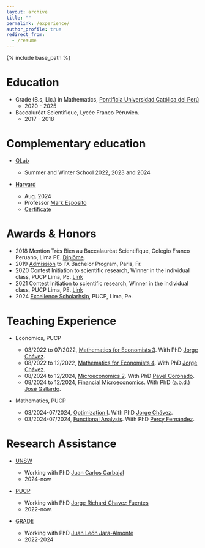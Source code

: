 ```yaml
---
layout: archive
title: ""
permalink: /experience/
author_profile: true
redirect_from:
  - /resume
---
```


{% include base_path %}


Education
======

* Grade (B.s, Lic.) in Mathematics, [Pontificia Universidad Católica del Perú](https://www.pucp.edu.pe/carrera/matematicas/)
  * 2020 - 2025    
* Baccaluréat Scientifique, Lycée Franco Péruvien.
  * 2017 - 2018 

Complementary education
======

* [QLab](https://qlab.pucp.edu.pe/)
  * Summer and Winter School 2022, 2023 and 2024 

* [Harvard](https://www.harvard.edu/)
  * Aug. 2024
  * Professor [Mark Esposito](https://professional.dce.harvard.edu/faculty/mark-esposito/)
  * [Certificate](https://MarceloGallardoB.github.io/files/harvard_pucp.pdf)


Awards & Honors
======

* 2018 Mention Très Bien au Baccalauréat Scientifique, Colegio Franco Peruano, Lima PE. [Diplôme](https://MarceloGallardoB.github.io/files/notes_bac.pdf).
* 2019 [Admission](https://MarceloGallardoB.github.io/files/admission_l_X.pdf) to l’X Bachelor Program, Paris, Fr.
* 2020 Contest Initiation to scientific research, Winner in the individual class, PUCP Lima, PE.  <a href="https://facultad.pucp.edu.pe/generales-ciencias/evento/ganadores-del-concurso-proyecto-iniciacion-la-investigacion-2020/" role="button" target="_blank"> Link </a>
* 2021 Contest Initiation to scientific research, Winner in the individual class, PUCP Lima, PE. <a href="https://facultad.pucp.edu.pe/generales-ciencias/nota-de-prensa/ganadores-ee-gg-cc-2021/" role="button" target="_blank"> Link </a>
* 2024 [Excellence Scholarhsip](https://puntoedu.pucp.edu.pe/institucional/becas-excellence-scholarships-mejores-universidades-del-mundo/), PUCP, Lima, Pe.

Teaching Experience
======
* Economics, PUCP
  * 03/2022 to 07/2022, [Mathematics for Economists 3](https://marcelogallardob.github.io/teaching/). With PhD [Jorge Chávez](https://www.pucp.edu.pe/profesor/jorge-chavez-fuentes).
  * 08/2022 to 12/2022, [Mathematics for Economists 4](https://marcelogallardob.github.io/teaching/). With PhD [Jorge Chávez](https://www.pucp.edu.pe/profesor/jorge-chavez-fuentes).
  * 08/2024 to 12/2024, [Microeconomics 2](https://marcelogallardob.github.io/teaching/). With PhD [Pavel Coronado](https://www.pucp.edu.pe/profesor/pavel-coronado-castellanos).
  * 08/2024 to 12/2024, [Financial Microeconomics](https://marcelogallardob.github.io/teaching/). With PhD (a.b.d.) [José Gallardo](https://es.wikipedia.org/wiki/Jos%C3%A9_Gallardo_Ku).

* Mathematics, PUCP
  * 03/2024-07/2024, [Optimization I](https://marcelogallardob.github.io/teaching/). With PhD [Jorge Chávez](https://www.pucp.edu.pe/profesor/jorge-chavez-fuentes).
  * 03/2024-07/2024, [Functional Analysis](https://marcelogallardob.github.io/teaching/). With PhD [Percy Fernández](https://www.pucp.edu.pe/profesor/percy-fernandez-sanchez).

Research Assistance
======

* [UNSW](https://www.unsw.edu.au/business/our-schools/economics)
  * Working with PhD [Juan Carlos Carbajal](https://sites.google.com/site/carbajaleconomics/home) 
  * 2024-now

* [PUCP](https://www.pucp.edu.pe/carrera/matematicas/)
  * Working with PhD [Jorge Richard Chavez Fuentes](https://www.pucp.edu.pe/profesor/jorge-chavez-fuentes)
  * 2022-now.

    
* [GRADE](https://www.grade.org.pe/en/) 
  * Working with PhD [Juan León Jara-Almonte](https://www.grade.org.pe/investigadores/personal/jleon/)
  * 2022-2024




